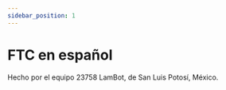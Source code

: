 ```yaml
---
sidebar_position: 1
---
```


# FTC en español

Hecho por el equipo 23758 LamBot, de San Luis Potosí, México.